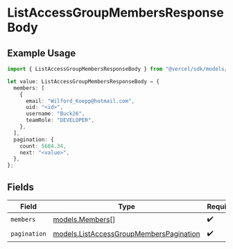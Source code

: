 # ListAccessGroupMembersResponseBody

## Example Usage

```typescript
import { ListAccessGroupMembersResponseBody } from "@vercel/sdk/models/listaccessgroupmembersop.js";

let value: ListAccessGroupMembersResponseBody = {
  members: [
    {
      email: "Wilford_Koepp@hotmail.com",
      uid: "<id>",
      username: "Buck26",
      teamRole: "DEVELOPER",
    },
  ],
  pagination: {
    count: 5684.34,
    next: "<value>",
  },
};
```

## Fields

| Field                                                                                    | Type                                                                                     | Required                                                                                 | Description                                                                              |
| ---------------------------------------------------------------------------------------- | ---------------------------------------------------------------------------------------- | ---------------------------------------------------------------------------------------- | ---------------------------------------------------------------------------------------- |
| `members`                                                                                | [models.Members](../models/members.md)[]                                                 | :heavy_check_mark:                                                                       | N/A                                                                                      |
| `pagination`                                                                             | [models.ListAccessGroupMembersPagination](../models/listaccessgroupmemberspagination.md) | :heavy_check_mark:                                                                       | N/A                                                                                      |